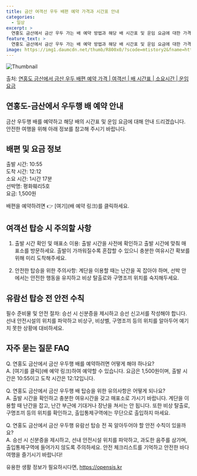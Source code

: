 ```yaml
---
title: 금산 여객선 우두 배편 예약 가격과 시간표 안내
categories:
  - 일상
excerpt: >
  연홍도 금산에서 금산 우두 가는 배 예약 방법과 해당 배 시간표 및 운임 요금에 대한 가격 정보를 안내 드리겠습니다. 안전하고 재밋는 금산 우두행 여행을 위해 아래 정보 참고하시기 바랍니다. 금산 우두행 배편 예약하기 👈 클릭연홍도 금산에서 금산 우두행 배 시간표출발 시간도착 시간소요 시간선박명요금10:5512:121시간 17분평화훼리5호1,500원금산 우두행 배편 예약하기 👈 클릭연홍도-금산에서 금산-우두행 여객선 탑승 시 이용수칙여행을 즐기기 전에 숙지해야 할 여객선 탑승 시 중요한 안전 수칙을 알아보겠습니다. 중요사항: 미리 출발 시간 확인과 매표소 이용 1) 연홍도-금산에서 금산-우두행 배 출항시간을 사전에 확인하고, 출발 시간에 맞춰 매표소를 방문하세요. 2) 출발이 가까워질수록 혼잡할 수 있으..
feature_text: >
  연홍도 금산에서 금산 우두 가는 배 예약 방법과 해당 배 시간표 및 운임 요금에 대한 가격 정보를 안내 드리겠습니다. 안전하고 재밋는 금산 우두행 여행을 위해 아래 정보 참고하시기 바랍니다. 금산 우두행 배편 예약하기 👈 클릭연홍도 금산에서 금산 우두행 배 시간표출발 시간도착 시간소요 시간선박명요금10:5512:121시간 17분평화훼리5호1,500원금산 우두행 배편 예약하기 👈 클릭연홍도-금산에서 금산-우두행 여객선 탑승 시 이용수칙여행을 즐기기 전에 숙지해야 할 여객선 탑승 시 중요한 안전 수칙을 알아보겠습니다. 중요사항: 미리 출발 시간 확인과 매표소 이용 1) 연홍도-금산에서 금산-우두행 배 출항시간을 사전에 확인하고, 출발 시간에 맞춰 매표소를 방문하세요. 2) 출발이 가까워질수록 혼잡할 수 있으..
image: https://img1.daumcdn.net/thumb/R800x0/?scode=mtistory2&fname=https%3A%2F%2Fblog.kakaocdn.net%2Fdn%2FcOOkl3%2FbtsHDJOW3uX%2FMhGOCvcZUUUWjnMU9Wh4KK%2Fimg.webp
---
```


![Thumbnail](https://img1.daumcdn.net/thumb/R800x0/?scode=mtistory2&fname=https%3A%2F%2Fblog.kakaocdn.net%2Fdn%2FcOOkl3%2FbtsHDJOW3uX%2FMhGOCvcZUUUWjnMU9Wh4KK%2Fimg.webp)

<p>출처: <a href="https://opensis.kr/entry/%EC%97%B0%ED%99%8D%EB%8F%84-%EA%B8%88%EC%82%B0%EC%97%90%EC%84%9C-%EA%B8%88%EC%82%B0-%EC%9A%B0%EB%91%90-%EB%B0%B0%ED%8E%B8-%EC%98%88%EC%95%BD-%EA%B0%80%EA%B2%A9-%EC%97%AC%EA%B0%9D%EC%84%A0-%EB%B0%B0-%EC%8B%9C%EA%B0%84%ED%91%9C-%EC%86%8C%EC%9A%94%EC%8B%9C%EA%B0%84-%EC%9A%B4%EC%9E%84-%EC%9A%94%EA%B8%88" rel="dofollow">연홍도 금산에서 금산 우두 배편 예약 가격 | 여객선 | 배 시간표 | 소요시간 | 운임 요금</a> </p>

## 연홍도-금산에서 우두행 배 예약 안내

금산 우두행 배를 예약하고 해당 배의 시간표 및 운임 요금에 대해 안내 드리겠습니다. 안전한 여행을 위해 아래 정보를 참고해 주시기
바랍니다.

## 배편 및 요금 정보

출발 시간: 10:55  
도착 시간: 12:12  
소요 시간: 1시간 17분  
선박명: 평화훼리5호  
요금: 1,500원

배편을 예약하려면 👉 [여기](배 예약 링크)를 클릭하세요.

## 여객선 탑승 시 주의할 사항

1) 출발 시간 확인 및 매표소 이용: 출발 시간을 사전에 확인하고 출발 시간에 맞춰 매표소를 방문하세요. 출발이 가까워질수록 혼잡할 수
있으니 충분한 여유시간 확보를 위해 미리 도착해주세요.

2) 안전한 탑승을 위한 주의사항: 계단을 이용할 때는 난간을 꼭 잡아야 하며, 선박 안에서는 안전한 행동을 유지하고 비상 탈출로와 구명조끼
위치를 숙지해두세요.

## 유람선 탑승 전 안전 수칙

필수 준비물 및 안전 절차: 승선 시 신분증을 제시하고 승선 신고서를 작성해야 합니다. 선내 안전시설의 위치를 파악하고 비상구, 비상벨,
구명조끼 등의 위치를 알아두어 예기치 못한 상황에 대비하세요.

## 자주 묻는 질문 FAQ

Q. 연홍도 금산에서 금산 우두행 배를 예약하려면 어떻게 해야 하나요?  
A. [여기를 클릭](배 예약 링크)하여 예약할 수 있습니다. 요금은 1,500원이며, 출발 시간은 10:55이고 도착 시간은
12:12입니다.

Q. 연홍도 금산에서 금산 우두행 배 탑승을 위한 유의사항은 어떻게 되나요?  
A. 출발 시간을 확인하고 충분한 여유시간을 갖고 매표소로 가시기 바랍니다. 계단을 이용할 때 난간을 잡고, 난간 부근에 기대거나 장난을
쳐서는 안 됩니다. 또한 비상 탈출로, 구명조끼 등의 위치를 확인하고, 출입통제구역에는 무단으로 출입하지 마세요.

Q. 연홍도 금산에서 금산 우두행 유람선 탑승 전 꼭 알아두어야 할 안전 수칙이 있을까요?  
A. 승선 시 신분증을 제시하고, 선내 안전시설 위치를 파악하고, 과도한 음주를 삼가며, 출입통제구역에 들어가지 않도록 주의하세요. 안전
체크리스트를 기억하고 안전한 바다 여행을 즐기시기 바랍니다!

 

유용한 생활 정보가 필요하시다면, <a href="https://opensis.kr" rel="dofollow">https://opensis.kr</a>


